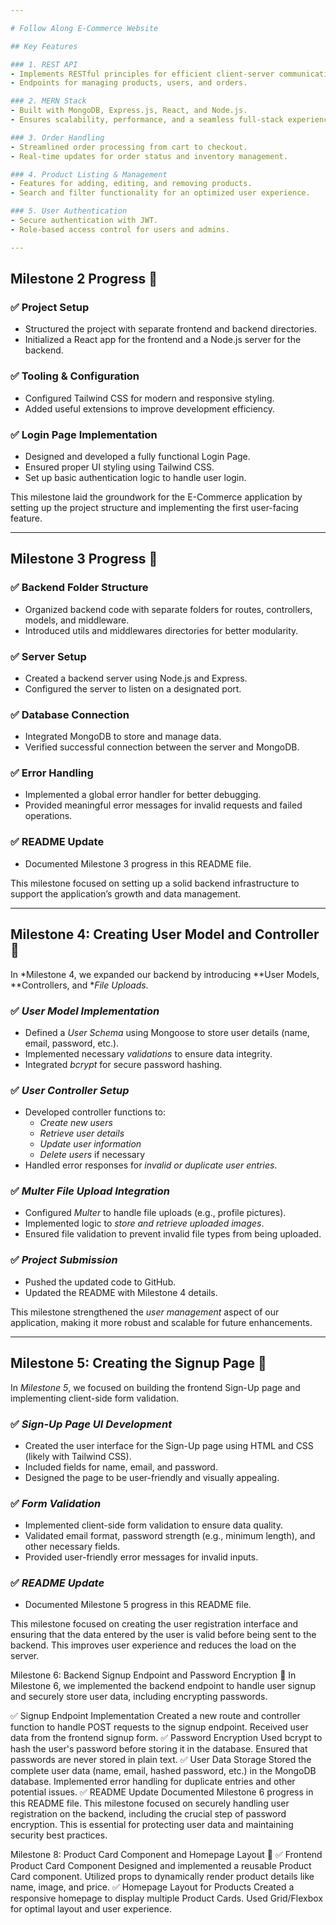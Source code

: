 ```yaml
---

# Follow Along E-Commerce Website

## Key Features

### 1. REST API
- Implements RESTful principles for efficient client-server communication.
- Endpoints for managing products, users, and orders.

### 2. MERN Stack
- Built with MongoDB, Express.js, React, and Node.js.
- Ensures scalability, performance, and a seamless full-stack experience.

### 3. Order Handling
- Streamlined order processing from cart to checkout.
- Real-time updates for order status and inventory management.

### 4. Product Listing & Management
- Features for adding, editing, and removing products.
- Search and filter functionality for an optimized user experience.

### 5. User Authentication
- Secure authentication with JWT.
- Role-based access control for users and admins.

---
```


## Milestone 2 Progress 🚀

### ✅ Project Setup
- Structured the project with separate frontend and backend directories.
- Initialized a React app for the frontend and a Node.js server for the backend.

### ✅ Tooling & Configuration
- Configured Tailwind CSS for modern and responsive styling.
- Added useful extensions to improve development efficiency.

### ✅ Login Page Implementation
- Designed and developed a fully functional Login Page.
- Ensured proper UI styling using Tailwind CSS.
- Set up basic authentication logic to handle user login.

This milestone laid the groundwork for the E-Commerce application by setting up the project structure and implementing the first user-facing feature.

---

## Milestone 3 Progress 🚀

### ✅ Backend Folder Structure
- Organized backend code with separate folders for routes, controllers, models, and middleware.
- Introduced utils and middlewares directories for better modularity.

### ✅ Server Setup
- Created a backend server using Node.js and Express.
- Configured the server to listen on a designated port.

### ✅ Database Connection
- Integrated MongoDB to store and manage data.
- Verified successful connection between the server and MongoDB.

### ✅ Error Handling
- Implemented a global error handler for better debugging.
- Provided meaningful error messages for invalid requests and failed operations.

### ✅ README Update
- Documented Milestone 3 progress in this README file.

This milestone focused on setting up a solid backend infrastructure to support the application’s growth and data management.

---

## Milestone 4: Creating User Model and Controller 🚀

In *Milestone 4, we expanded our backend by introducing **User Models, **Controllers, and **File Uploads*.

### ✅ *User Model Implementation*
- Defined a *User Schema* using Mongoose to store user details (name, email, password, etc.).
- Implemented necessary *validations* to ensure data integrity.
- Integrated *bcrypt* for secure password hashing.

### ✅ *User Controller Setup*
- Developed controller functions to:
  - *Create new users*
  - *Retrieve user details*
  - *Update user information*
  - *Delete users* if necessary
- Handled error responses for *invalid or duplicate user entries*.

### ✅ *Multer File Upload Integration*
- Configured *Multer* to handle file uploads (e.g., profile pictures).
- Implemented logic to *store and retrieve uploaded images*.
- Ensured file validation to prevent invalid file types from being uploaded.

### ✅ *Project Submission*
- Pushed the updated code to GitHub.
- Updated the README with Milestone 4 details.

This milestone strengthened the *user management* aspect of our application, making it more robust and scalable for future enhancements.

---

## Milestone 5: Creating the Signup Page 🚀

In *Milestone 5*, we focused on building the frontend Sign-Up page and implementing client-side form validation.

### ✅ *Sign-Up Page UI Development*
- Created the user interface for the Sign-Up page using HTML and CSS (likely with Tailwind CSS).
- Included fields for name, email, and password.
- Designed the page to be user-friendly and visually appealing.

### ✅ *Form Validation*
- Implemented client-side form validation to ensure data quality.
- Validated email format, password strength (e.g., minimum length), and other necessary fields.
- Provided user-friendly error messages for invalid inputs.

### ✅ *README Update*
- Documented Milestone 5 progress in this README file.

This milestone focused on creating the user registration interface and ensuring that the data entered by the user is valid before being sent to the backend.  This improves user experience and reduces the load on the server.

Milestone 6: Backend Signup Endpoint and Password Encryption 🚀
In Milestone 6, we implemented the backend endpoint to handle user signup and securely store user data, including encrypting passwords.

✅ Signup Endpoint Implementation
Created a new route and controller function to handle POST requests to the signup endpoint.
Received user data from the frontend signup form.
✅ Password Encryption
Used bcrypt to hash the user's password before storing it in the database.
Ensured that passwords are never stored in plain text.
✅ User Data Storage
Stored the complete user data (name, email, hashed password, etc.) in the MongoDB database.
Implemented error handling for duplicate entries and other potential issues.
✅ README Update
Documented Milestone 6 progress in this README file.
This milestone focused on securely handling user registration on the backend, including the crucial step of password encryption. This is essential for protecting user data and maintaining security best practices.

Milestone 8: Product Card Component and Homepage Layout 🚀 ✅ Frontend Product Card Component Designed and implemented a reusable Product Card component. Utilized props to dynamically render product details like name, image, and price. ✅ Homepage Layout for Products Created a responsive homepage to display multiple Product Cards. Used Grid/Flexbox for optimal layout and user experience.
